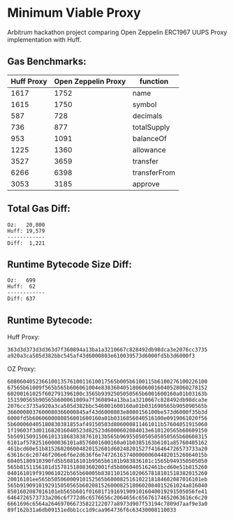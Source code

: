 # Minimum Viable Proxy

Arbitrum hackathon project comparing Open Zeppelin ERC1967 UUPS Proxy implementation with Huff.

## Gas Benchmarks:

| Huff Proxy | Open Zeppelin Proxy | function     |
| ---------- | ------------------- | ------------ |
| 1617       | 1752                | name         |
| 1615       | 1750                | symbol       |
| 587        | 728                 | decimals     |
| 736        | 877                 | totalSupply  |
| 953        | 1091                | balanceOf    |
| 1225       | 1360                | allowance    |
| 3527       | 3659                | transfer     |
| 6266       | 6398                | transferFrom |
| 3053       | 3185                | approve      |

## Total Gas Diff:

```
Oz:   20,800
Huff: 19,579
------------
Diff:  1,221
```

## Runtime Bytecode Size Diff:

```
Oz:   699
Huff:  62
------------
Diff: 637
```

## Runtime Bytecode:

Huff Proxy:

```
363d3d373d3d363d7f360894a13ba1a3210667c828492db98dca3e2076cc3735
a920a3ca505d382bbc545af43d6000803e610039573d6000fd5b3d6000f3
```

OZ Proxy:

```
60806040523661001357610011610017565b005b6100115b6100276100226100
67565b61009f565b565b606061004e8383604051806060016040528060278152
60200161025f602791396100c3565b9392505050565b6001600160a01b03163b
151590565b90565b600061009a7f360894a13ba1a3210667c828492db98dca3e
2076cc3735a920a3ca505d382bbc546001600160a01b031690565b905090565b
3660008037600080366000845af43d6000803e8080156100be573d6000f35b3d
6000fd5b6060600080856001600160a01b0316856040516100e0919061020f56
5b600060405180830381855af49150503d806000811461011b57604051915060
1f19603f3d011682016040523d82523d6000602084013e610120565b60609150
5b50915091506101318683838761013b565b9695505050505050565b60608315
6101af5782516000036101a8576001600160a01b0385163b6101a85760405162
461bcd60e51b815260206004820152601d60248201527f416464726573733a20
63616c6c20746f206e6f6e2d636f6e747261637400000060448201526064015b
60405180910390fd5b50816101b9565b6101b983836101c1565b949350505050
565b8151156101d15781518083602001fd5b8060405162461bcd60e51b815260
040161019f919061022b565b60005b8381101561020657818101518382015260
20016101ee565b50506000910152565b600082516102218184602087016101eb
565b9190910192915050565b602081526000825180602084015261024a816040
8501602087016101eb565b601f01601f1916919091016040019291505056fe41
6464726573733a206c6f772d6c6576656c2064656c65676174652063616c6c20
6661696c6564a264697066735822122077a8973d907f53194c7809d7aaf9e3a0
89f162b31a6db09151edbb1cc1d9caa964736f6c63430008110033
```
